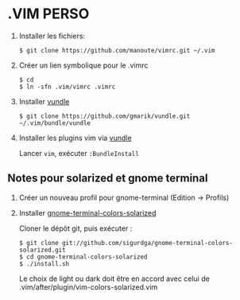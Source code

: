 .VIM PERSO
==========

1. Installer les fichiers:

     ```
     $ git clone https://github.com/manoute/vimrc.git ~/.vim
     ```

2. Créer un lien symbolique pour le .vimrc

    ```
    $ cd
    $ ln -sfn .vim/vimrc .vimrc
    ```

3. Installer [vundle](https://github.com/gmarik/vundle)

    ```
    $ git clone https://github.com/gmarik/vundle.git ~/.vim/bundle/vundle
    ```

4. Installer les plugins vim via [vundle](https://github.com/gmarik/vundle)

    Lancer `vim`, exécuter `:BundleInstall` 

Notes pour solarized et gnome terminal
--------------------------------------

1. Créer un nouveau profil pour gnome-terminal (Edition -> Profils)

2. Installer [gnome-terminal-colors-solarized](https://github.com/sigurdga/gnome-terminal-colors-solarized)

    Cloner le dépôt git, puis exécuter :

    ```
    $ git clone git://github.com/sigurdga/gnome-terminal-colors-solarized.git
    $ cd gnome-terminal-colors-solarized
    $ ./install.sh
    ```

    Le choix de light ou dark doit être en accord avec celui de .vim/after/plugin/vim-colors-solarized.vim



